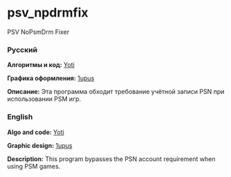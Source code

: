﻿# psv_npdrmfix
PSV NoPsmDrm Fixer


### Русский
**Алгоритмы и код:** [Yoti](https://github.com/Yoti)

**Графика оформления:** [1upus](https://github.com/1upus)

**Описание:** Эта программа обходит требование учётной записи PSN при использовании PSM игр.


### English
**Algo and code:** [Yoti](https://github.com/Yoti)

**Graphic design:** [1upus](https://github.com/1upus)

**Description:** This program bypasses the PSN account requirement when using PSM games.